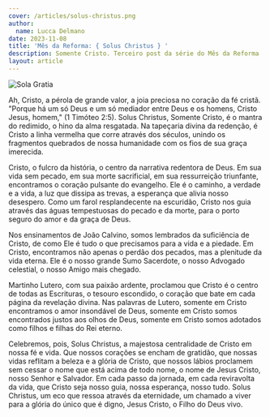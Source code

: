 ```yaml
---
cover: /articles/solus-christus.png
author:
  name: Lucca Delmano
date: 2023-11-08
title: 'Mês da Reforma: { Solus Christus } '
description: Somente Cristo. Terceiro post da série do Mês da Reforma
layout: article
---
```


![Sola Gratia](/articles/solus-christus.png)

Ah, Cristo, a pérola de grande valor, a joia preciosa no coração da fé cristã. "Porque há um só Deus e um só mediador entre Deus e os homens, Cristo Jesus, homem," (1 Timóteo 2:5). Solus Christus, Somente Cristo, é o mantra do redimido, o hino da alma resgatada. Na tapeçaria divina da redenção, é Cristo a linha vermelha que corre através dos séculos, unindo os fragmentos quebrados de nossa humanidade com os fios de sua graça imerecida.

Cristo, o fulcro da história, o centro da narrativa redentora de Deus. Em sua vida sem pecado, em sua morte sacrificial, em sua ressurreição triunfante, encontramos o coração pulsante do evangelho. Ele é o caminho, a verdade e a vida, a luz que dissipa as trevas, a esperança que alivia nosso desespero. Como um farol resplandecente na escuridão, Cristo nos guia através das águas tempestuosas do pecado e da morte, para o porto seguro do amor e da graça de Deus.

Nos ensinamentos de João Calvino, somos lembrados da suficiência de Cristo, de como Ele é tudo o que precisamos para a vida e a piedade. Em Cristo, encontramos não apenas o perdão dos pecados, mas a plenitude da vida eterna. Ele é o nosso grande Sumo Sacerdote, o nosso Advogado celestial, o nosso Amigo mais chegado.

Martinho Lutero, com sua paixão ardente, proclamou que Cristo é o centro de todas as Escrituras, o tesouro escondido, o coração que bate em cada página da revelação divina. Nas palavras de Lutero, somente em Cristo encontramos o amor insondável de Deus, somente em Cristo somos encontrados justos aos olhos de Deus, somente em Cristo somos adotados como filhos e filhas do Rei eterno.

Celebremos, pois, Solus Christus, a majestosa centralidade de Cristo em nossa fé e vida. Que nossos corações se encham de gratidão, que nossas vidas reflitam a beleza e a glória de Cristo, que nossos lábios proclamem sem cessar o nome que está acima de todo nome, o nome de Jesus Cristo, nosso Senhor e Salvador. Em cada passo da jornada, em cada reviravolta da vida, que Cristo seja nosso guia, nossa esperança, nosso tudo. Solus Christus, um eco que ressoa através da eternidade, um chamado a viver para a glória do único que é digno, Jesus Cristo, o Filho do Deus vivo.